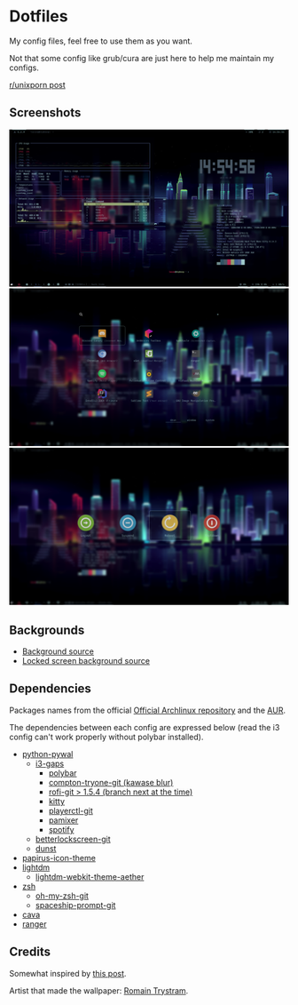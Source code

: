 # Dotfiles
My config files, feel free to use them as you want.

Not that some config like grub/cura are just here to help me maintain my configs.

[r/unixporn post](https://www.reddit.com/r/unixporn/comments/csyys1/i3gaps_blurry_neon/)

## Screenshots
![Screen](screen.png)
![Rofi App Launcher](screen_rofi_apps.png)
![Rofi Powermenu](screen_rofi_power.png)

## Backgrounds

* [Background source](https://www.reddit.com/r/vectorwallpapers/comments/bpugqj/neon_city_skyline_3840x2160/)
* [Locked screen background source](https://www.reddit.com/r/vectorwallpapers/comments/buw3ob/light_at_the_end_of_the_tunnel_1920x1080/)

## Dependencies
Packages names from the official [Official Archlinux repository](https://www.archlinux.org/packages/) and the [AUR](https://aur.archlinux.org/packages/).

The dependencies between each config are expressed below (read the i3 config can't work properly
without polybar installed).

* [python-pywal](https://github.com/dylanaraps/pywal)
	* [i3-gaps](https://github.com/Airblader/i3/)
		* [polybar](https://github.com/jaagr/polybar/)
		* [compton-tryone-git (kawase blur)](https://github.com/yshui/compton/)
		* [rofi-git > 1.5.4 (branch next at the time)](https://github.com/DaveDavenport/rofi/)
		* [kitty](https://github.com/kovidgoyal/kitty)
		* [playerctl-git](https://github.com/acrisci/playerctl)
		* [pamixer](https://github.com/cdemoulins/pamixer)
		* [spotify](https://www.spotify.com)
	* [betterlockscreen-git](https://github.com/pavanjadhaw/betterlockscreen)
	* [dunst](https://github.com/dunst-project/dunst)
* [papirus-icon-theme](https://github.com/PapirusDevelopmentTeam/papirus-icon-theme)
* [lightdm](https://github.com/CanonicalLtd/lightdm/)
	* [lightdm-webkit-theme-aether](https://github.com/NoiSek/Aether)
* [zsh](https://github.com/zsh-users/zsh)
	* [oh-my-zsh-git](https://github.com/robbyrussell/oh-my-zsh)
	* [spaceship-prompt-git](https://github.com/denysdovhan/spaceship-prompt)
* [cava](https://github.com/karlstav/cava)
* [ranger](https://github.com/ranger/ranger)

## Credits

Somewhat inspired by [this post](https://www.reddit.com/r/unixporn/comments/8anij2/i3gapspolybarpywal_calm_your_mind/).

Artist that made the wallpaper: [Romain Trystram](http://gallery.wacom.com/romaintrystram).
